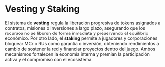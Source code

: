 # Vesting y Staking

El sistema de **vesting** regula la liberación progresiva de tokens asignados a contratos, misiones o inversiones a largo plazo, asegurando que los recursos no se liberen de forma inmediata y preservando el equilibrio económico. Por otro lado, el **staking** permite a jugadores y corporaciones bloquear MCr o RUs como garantía o inversión, obteniendo rendimientos a cambio de sostener la red y financiar proyectos dentro del juego. Ambos mecanismos fortalecen la economía interna y premian la participación activa y el compromiso con el ecosistema.
